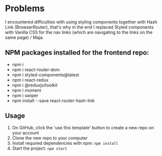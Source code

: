 # Problems

I encountered difficulties with using styling components together with Hash Link (BrowserRouter), that's why in the end I replaced Styled components with Vanilla CSS for the nav links (which are navigating to the links on the same page) / Maja. 

## NPM packages installed for the frontend repo:
- npm i
- npm i react-router-dom
- npm i styled-components@latest
- npm i react-redux
- npm i @‌reduxjs/toolkit
- npm i moment
- npm i swiper
- npm install --save react-router-hash-link

## Usage

1. On GitHub, click the 'use this template' button to create a new repo on your account
1. Clone the new repo to your computer
1. Install required dependencies with npm: `npm install`
1. Start the project: `npm start`

